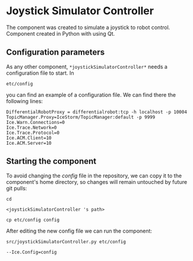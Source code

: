 # Joystick Simulator Controller

The component was created to simulate a joystick to robot control. Component created in Python with using Qt.


## Configuration parameters
As any other component,
``` *joystickSimulatorController* ```
needs a configuration file to start. In

    etc/config

you can find an example of a configuration file. We can find there the following lines:

    DifferentialRobotProxy = differentialrobot:tcp -h localhost -p 10004
    TopicManager.Proxy=IceStorm/TopicManager:default -p 9999
    Ice.Warn.Connections=0
    Ice.Trace.Network=0
    Ice.Trace.Protocol=0
    Ice.ACM.Client=10
    Ice.ACM.Server=10

    
## Starting the component
To avoid changing the *config* file in the repository, we can copy it to the component's home directory, so changes will remain untouched by future git pulls:

    cd

``` <joystickSimulatorController 's path> ```

    cp etc/config config
    
After editing the new config file we can run the component:


```src/joystickSimulatorController.py etc/config ```

    --Ice.Config=config
